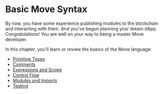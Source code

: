 # Basic Move Syntax

By now, you have some experience publishing modules to the blockchain and interacting with them. And you've begun planning your dream dApp. Congratulations! You are well on your way to being a master Move developer. 

In this chapter, you'll learn or review the basics of the Move language:

- [Primitive Types](ch04-01-primitive-types.md)
- [Comments](ch04-02-comments.md)
- [Expressions and Scope](ch04-03-expressions-and-scope.md)
- [Control Flow](ch04-04-control-flow.md)
- [Modules and Imports](ch04-05-modules-and-imports.md)
- [Testing](ch04-06-testing.md)